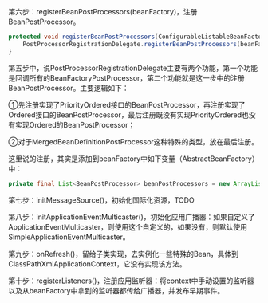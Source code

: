 第六步：registerBeanPostProcessors\(beanFactory\)，注册BeanPostProcessor。

```java
protected void registerBeanPostProcessors(ConfigurableListableBeanFactory beanFactory) {
    PostProcessorRegistrationDelegate.registerBeanPostProcessors(beanFactory, this);
}
```

第五步中，说PostProcessorRegistrationDelegate主要有两个功能，第一个功能是回调所有的BeanFactoryPostProcessor，第二个功能就是这一步中的注册BeanPostProcessor。主要逻辑如下：

①先注册实现了PriorityOrdered接口的BeanPostProcessor，再注册实现了Ordered接口的BeanPostProcessor，最后注册既没有实现PriorityOrdered也没有实现Ordered的BeanPostProcessor；

②对于MergedBeanDefinitionPostProcessor这种特殊的类型，放在最后注册。

这里说的注册，其实是添加到beanFactory中如下变量（AbstractBeanFactory）中：

```java
private final List<BeanPostProcessor> beanPostProcessors = new ArrayList<>();
```

第七步：initMessageSource\(\)，初始化国际化资源，TODO

第八步：initApplicationEventMulticaster\(\)，初始化应用广播器：如果自定义了ApplicationEventMulticaster，则使用这个自定义的，如果没有，则默认使用SimpleApplicationEventMulticaster。

第九步：onRefresh\(\)，留给子类实现，去实例化一些特殊的Bean，具体到ClassPathXmlApplicationContext，它没有实现该方法。

第十步：registerListeners\(\)，注册应用监听器：将context中手动设置的监听器以及从beanFactory中拿到的监听器都传给广播器，并发布早期事件。



 

